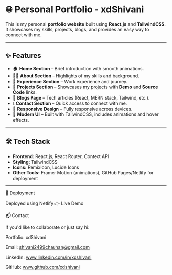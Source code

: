 # 🌐 Personal Portfolio - xdShivani

This is my personal **portfolio website** built using **React.js** and **TailwindCSS**.  
It showcases my skills, projects, blogs, and provides an easy way to connect with me.

---

## ✨ Features

- 🏠 **Home Section** – Brief introduction with smooth animations.  
- 👩‍💻 **About Section** – Highlights of my skills and background.  
- 💼 **Experience Section** – Work experience and journey.  
- 📂 **Projects Section** – Showcases my projects with **Demo** and **Source Code** links.  
- 📝 **Blogs Page** – Tech articles (React, MERN stack, Tailwind, etc.).  
- 📞 **Contact Section** – Quick access to connect with me.  
- 📱 **Responsive Design** – Fully responsive across devices.  
- 🎨 **Modern UI** – Built with TailwindCSS, includes animations and hover effects.  

---

## 🛠️ Tech Stack

- **Frontend:** React.js, React Router, Context API  
- **Styling:** TailwindCSS  
- **Icons:** RemixIcon, Lucide Icons  
- **Other Tools:** Framer Motion (animations), GitHub Pages/Netlify for deployment  

---


🌟 Deployment

Deployed using Netlify
👉 Live Demo

📬 Contact

If you'd like to collaborate or just say hi:

Portfolio: xdShivani

Email: shivani2499chauhan@gmail.com

LinkedIn: www.linkedin.com/in/xdshivani

GitHub: www.github.com/xdshivani